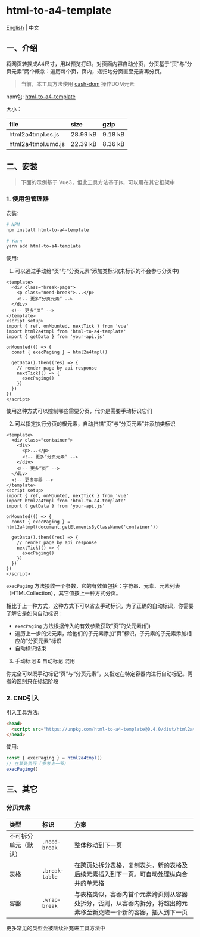 # html-to-a4-template

[English](./README.md) | 中文

## 一、介绍

将网页转换成A4尺寸，用以预览打印。对页面内容自动分页，分页基于“页”与“分页元素”两个概念：遍历每个页，页内，递归地分页直至无需再分页。

> 当前，本工具方法使用 [cash-dom](https://github.com/fabiospampinato/cash) 操作DOM元素

npm包: [html-to-a4-template](https://www.npmjs.com/package/html-to-a4-template)

大小：

| file | size | gzip |
|:-----|:-----|:----|
| html2a4tmpl.es.js | 28.99 kB | 9.18 kB |
| html2a4tmpl.umd.js | 22.39 kB | 8.36 kB |

## 二、安装

> 下面的示例基于 Vue3，但此工具方法基于js，可以用在其它框架中

### 1. 使用包管理器

安装:

```bash
# NPM
npm install html-to-a4-template

# Yarn 
yarn add html-to-a4-template
```

使用:

1) 可以通过手动给“页”与“分页元素”添加类标识(未标识的不会参与分页中)

```vue
<template>
  <div class="break-page">
    <p class="need-break">...</p>
    <!-- 更多“分页元素” -->
  </div>
  <!-- 更多“页” -->
</template>
<script setup>
import { ref, onMounted, nextTick } from 'vue'
import html2a4tmpl from 'html-to-a4-template'
import { getData } from 'your-api.js'

onMounted(() => {
  const { execPaging } = html2a4tmpl()

  getData().then((res) => {
    // render page by api response
    nextTick(() => {
      execPaging()
    })
  })
})
</script>
```

使用这种方式可以控制哪些需要分页，代价是需要手动标识它们

2) 可以指定执行分页的根元素，自动扫描“页”与“分页元素”并添加类标识

```vue
<template>
  <div class="container">
    <div>
      <p>...</p>
      <!-- 更多“分页元素” -->
    </div>
    <!-- 更多“页” -->
  </div>
  <!-- 更多容器 -->
</template>
<script setup>
import { ref, onMounted, nextTick } from 'vue'
import html2a4tmpl from 'html-to-a4-template'
import { getData } from 'your-api.js'

onMounted(() => {
  const { execPaging } = html2a4tmpl(document.getElementsByClassName('container'))

  getData().then((res) => {
    // render page by api response
    nextTick(() => {
      execPaging()
    })
  })
})
</script>
```

`execPaging` 方法接收一个参数，它的有效值包括：字符串、元素、元素列表（HTMLCollection），其它值按上一种方式分页。

相比于上一种方式，这种方式下可以省去手动标识，为了正确的自动标识，你需要了解它是如何自动标识：

- `execPaging` 方法根据传入的有效参数获取“页”的父元素(们)
- 遍历上一步的父元素，给他们的子元素添加“页”标识，子元素的子元素添加相应的“分页元素”标识
- 自动标识结束

3) 手动标记 & 自动标记 混用

你完全可以既手动标记“页”与“分页元素”，又指定在特定容器内进行自动标记。两者的区别只在标记阶段

### 2. CND引入

引入工具方法:

```html
<head>
  <script src="https://unpkg.com/html-to-a4-template@0.4.0/dist/html2a4tmpl.umd.js"></script>
</head>
```

使用:

```js
const { execPaging } = html2a4tmpl()
// 在某处执行 (参考上一节)
execPaging()
```

## 三、其它

### 分页元素

| 类型 | 标识 | 方案 |
|:-----|:-----|:----|
| 不可拆分单元（默认） | `.need-break` | 整体移动到下一页 |
| 表格 | `.break-table` | 在跨页处拆分表格，复制表头，新的表格及后续元素插入到下一页。可自动处理纵向合并的单元格 |
| 容器 | `.wrap-break` | 与表格类似，容器内首个元素跨页则从容器处拆分，否则，从容器内拆分，将超出的元素移至新克隆一个新的容器，插入到下一页 |

更多常见的类型会被陆续补充进工具方法中
